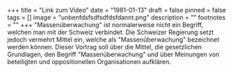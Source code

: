 +++
title = "Link zum Video"
date = "1981-01-13"
draft = false
pinned = false
tags = []
image = "unbenfdsfsdfsdfdsfdannt.png"
description = ""
footnotes = ""
+++
"Massenüberwachung" ist normalerweise nicht ein Begriff, welchen man mit der Schweiz verbindet. Die Schweizer Regierung setzt jedoch vermehrt Mittel ein, welche als "Massenüberwachung" bezeichnet werden können. Dieser Vortrag soll über die Mittel, die gesetzlichen Grundlagen, den Begriff "Massenüberwachung" und über Meinungen von beteiligten und oppositionellen Organisationen aufklären.